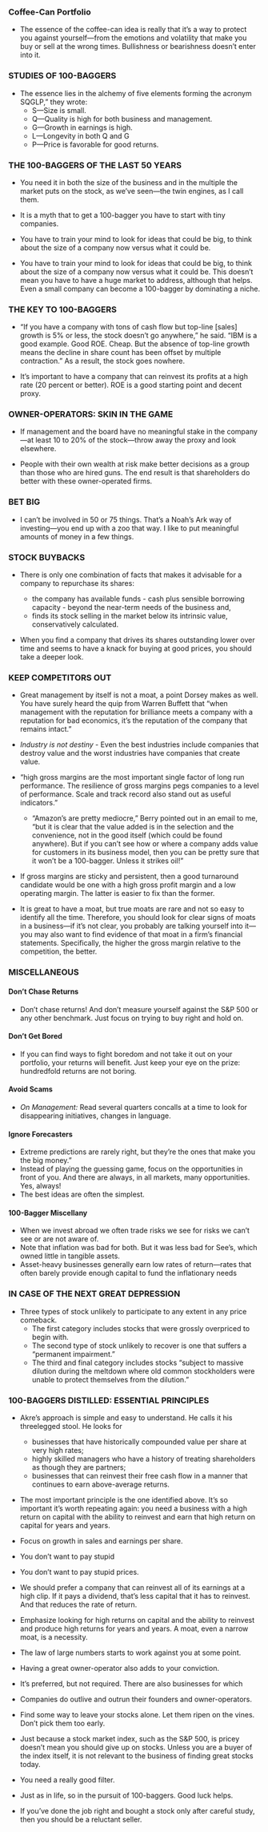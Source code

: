 
### Coffee-Can Portfolio
* The essence of the coffee-can idea is really that it’s a way to protect you against yourself—from the emotions and volatility that make you buy or sell at the wrong times. Bullishness or bearishness doesn’t enter into it.

### STUDIES OF 100-BAGGERS
* The essence lies in the alchemy of five elements forming the acronym SQGLP,” they wrote: 
	* S—Size is small. 
	* Q—Quality is high for both business and management. 
	* G—Growth in earnings is high. 
	* L—Longevity in both Q and G 
	* P—Price is favorable for good returns.

### THE 100-BAGGERS OF THE LAST 50 YEARS
* You need it in both the size of the business and in the multiple the market puts on the stock, as we’ve seen—the twin engines, as I call them.

* It is a myth that to get a 100-bagger you have to start with tiny companies.

* You have to train your mind to look for ideas that could be big, to think about the size of a company now versus what it could be.

* You have to train your mind to look for ideas that could be big, to think about the size of a company now versus what it could be. This doesn’t mean you have to have a huge market to address, although that helps. Even a small company can become a 100-bagger by dominating a niche.

### THE KEY TO 100-BAGGERS
* “If you have a company with tons of cash flow but top-line [sales] growth is 5% or less, the stock doesn’t go anywhere,” he said. “IBM is a good example. Good ROE. Cheap. But the absence of top-line growth means the decline in share count has been offset by multiple contraction.” As a result, the stock goes nowhere.

* It’s important to have a company that can reinvest its profits at a high rate (20 percent or better). ROE is a good starting point and decent proxy.

### OWNER-OPERATORS: SKIN IN THE GAME
* If management and the board have no meaningful stake in the company—at least 10 to 20% of the stock—throw away the proxy and look elsewhere.

* People with their own wealth at risk make better decisions as a group than those who are hired guns. The end result is that shareholders do better with these owner-operated firms.

### BET BIG
* I can’t be involved in 50 or 75 things. That’s a Noah’s Ark way of investing—you end up with a zoo that way. I like to put meaningful amounts of money in a few things.

### STOCK BUYBACKS
* There is only one combination of facts that makes it advisable for a company to repurchase its shares:
	* the company has available funds - cash plus sensible borrowing capacity - beyond the near-term needs of the business and, 
	* finds its stock selling in the market below its intrinsic value, conservatively calculated.

* When you find a company that drives its shares outstanding lower over time and seems to have a knack for buying at good prices, you should take a deeper look.

### KEEP COMPETITORS OUT
* Great management by itself is not a moat, a point Dorsey makes as well. You have surely heard the quip from Warren Buffett that “when management with the reputation for brilliance meets a company with a reputation for bad economics, it’s the reputation of the company that remains intact.”

* *Industry is not destiny* - Even the best industries include companies that destroy value and the worst industries have companies that create value. 

* “high gross margins are the most important single factor of long run performance. The resilience of gross margins pegs companies to a level of performance. Scale and track record also stand out as useful indicators.”

	* “Amazon’s are pretty mediocre,” Berry pointed out in an email to me, “but it is clear that the value added is in the selection and the convenience, not in the good itself (which could be found anywhere). But if you can’t see how or where a company adds value for customers in its business model, then you can be pretty sure that it won’t be a 100-bagger. Unless it strikes oil!”

* If gross margins are sticky and persistent, then a good turnaround candidate would be one with a high gross profit margin and a low operating margin. The latter is easier to fix than the former.

* It is great to have a moat, but true moats are rare and not so easy to identify all the time. Therefore, you should look for clear signs of moats in a business—if it’s not clear, you probably are talking yourself into it— you may also want to find evidence of that moat in a firm’s financial statements. Specifically, the higher the gross margin relative to the competition, the better.

### MISCELLANEOUS
#### Don’t Chase Returns
* Don’t chase returns! And don’t measure yourself against the S&P 500 or any other benchmark. Just focus on trying to buy right and hold on.

#### Don’t Get Bored
* If you can find ways to fight boredom and not take it out on your portfolio, your returns will benefit. Just keep your eye on the prize: hundredfold returns are not boring.

#### Avoid Scams
* *On Management:* Read several quarters concalls at a time to look for disappearing initiatives, changes in language.

#### Ignore Forecasters
* Extreme predictions are rarely right, but they’re the ones that make you the big money.”
* Instead of playing the guessing game, focus on the opportunities in front of you. And there are always, in all markets, many opportunities. Yes, always!
* The best ideas are often the simplest.

#### 100-Bagger Miscellany
* When we invest abroad we often trade risks we see for risks we can’t see or are not aware of.
* Note that inflation was bad for both. But it was less bad for See’s, which owned little in tangible assets.
* Asset-heavy businesses generally earn low rates of return—rates that often barely provide enough capital to fund the inflationary needs

### IN CASE OF THE NEXT GREAT DEPRESSION
* Three types of stock unlikely to participate to any extent in any price comeback.
	* The first category includes stocks that were grossly overpriced to begin with.
	* The second type of stock unlikely to recover is one that suffers a “permanent impairment.”
	* The third and final category includes stocks “subject to massive dilution during the meltdown where old common stockholders were unable to protect themselves from the dilution.”

### 100-BAGGERS DISTILLED: ESSENTIAL PRINCIPLES
* Akre’s approach is simple and easy to understand. He calls it his threelegged stool. He looks for
	* businesses that have historically compounded value per share at very high rates;
	* highly skilled managers who have a history of treating shareholders as though they are partners;
	* businesses that can reinvest their free cash flow in a manner that continues to earn above-average returns.

* The most important principle is the one identified above. It’s so important it’s worth repeating again: you need a business with a high return on capital with the ability to reinvest and earn that high return on capital for years and years.
* Focus on growth in sales and earnings per share.
* You don’t want to pay stupid
* You don’t want to pay stupid prices.
* We should prefer a company that can reinvest all of its earnings at a high clip. If it pays a dividend, that’s less capital that it has to reinvest. And that reduces the rate of return.
* Emphasize looking for high returns on capital and the ability to reinvest and produce high returns for years and years. A moat, even a narrow moat, is a necessity.
* The law of large numbers starts to work against you at some point.
* Having a great owner-operator also adds to your conviction.
* It’s preferred, but not required. There are also businesses for which
* Companies do outlive and outrun their founders and owner-operators.
* Find some way to leave your stocks alone. Let them ripen on the vines. Don’t pick them too early.
* Just because a stock market index, such as the S&P 500, is pricey doesn’t mean you should give up on stocks. Unless you are a buyer of the index itself, it is not relevant to the business of finding great stocks today.
* You need a really good filter.
* Just as in life, so in the pursuit of 100-baggers. Good luck helps.
* If you’ve done the job right and bought a stock only after careful study, then you should be a reluctant seller.
